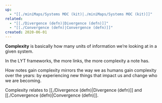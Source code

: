 ```yaml
---
up:
  - "[[./miniMaps/Systems MOC (kit)|./miniMaps/Systems MOC (kit)]]"
related:
  - "[[./Divergence (defn)|Divergence (defn)]]"
  - "[[./Convergence (defn)|Convergence (defn)]]"
created: 2020-06-01
---
```

 **Complexity** is basically how many units of information we’re looking at in a given system. 

In the LYT frameworks, the more links, the more complexity a note has.

How notes gain complexity mirrors the way we as humans gain complexity over the years: by experiencing new things that impact us and change who we are becoming.

Complexity relates to [[./Divergence (defn)|Divergence (defn)]] and [[./Convergence (defn)|Convergence (defn)]].